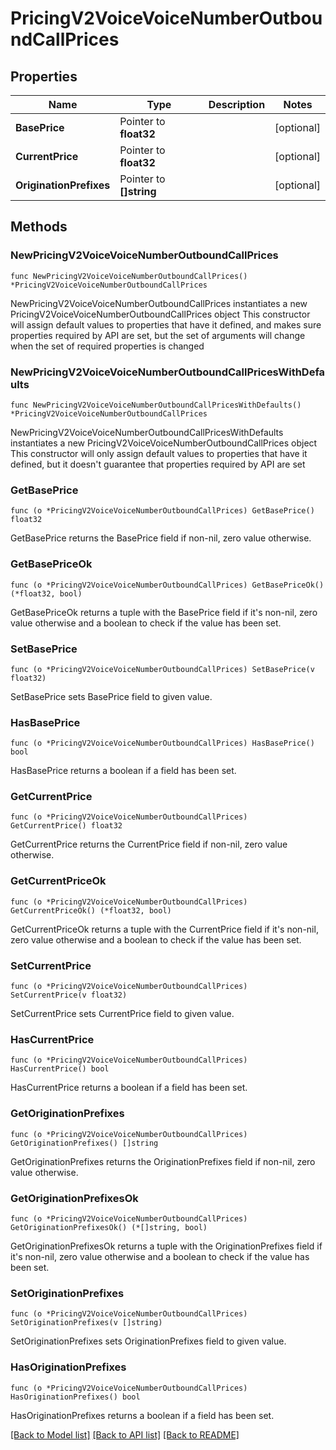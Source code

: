 # PricingV2VoiceVoiceNumberOutboundCallPrices

## Properties

Name | Type | Description | Notes
------------ | ------------- | ------------- | -------------
**BasePrice** | Pointer to **float32** |  | [optional] 
**CurrentPrice** | Pointer to **float32** |  | [optional] 
**OriginationPrefixes** | Pointer to **[]string** |  | [optional] 

## Methods

### NewPricingV2VoiceVoiceNumberOutboundCallPrices

`func NewPricingV2VoiceVoiceNumberOutboundCallPrices() *PricingV2VoiceVoiceNumberOutboundCallPrices`

NewPricingV2VoiceVoiceNumberOutboundCallPrices instantiates a new PricingV2VoiceVoiceNumberOutboundCallPrices object
This constructor will assign default values to properties that have it defined,
and makes sure properties required by API are set, but the set of arguments
will change when the set of required properties is changed

### NewPricingV2VoiceVoiceNumberOutboundCallPricesWithDefaults

`func NewPricingV2VoiceVoiceNumberOutboundCallPricesWithDefaults() *PricingV2VoiceVoiceNumberOutboundCallPrices`

NewPricingV2VoiceVoiceNumberOutboundCallPricesWithDefaults instantiates a new PricingV2VoiceVoiceNumberOutboundCallPrices object
This constructor will only assign default values to properties that have it defined,
but it doesn't guarantee that properties required by API are set

### GetBasePrice

`func (o *PricingV2VoiceVoiceNumberOutboundCallPrices) GetBasePrice() float32`

GetBasePrice returns the BasePrice field if non-nil, zero value otherwise.

### GetBasePriceOk

`func (o *PricingV2VoiceVoiceNumberOutboundCallPrices) GetBasePriceOk() (*float32, bool)`

GetBasePriceOk returns a tuple with the BasePrice field if it's non-nil, zero value otherwise
and a boolean to check if the value has been set.

### SetBasePrice

`func (o *PricingV2VoiceVoiceNumberOutboundCallPrices) SetBasePrice(v float32)`

SetBasePrice sets BasePrice field to given value.

### HasBasePrice

`func (o *PricingV2VoiceVoiceNumberOutboundCallPrices) HasBasePrice() bool`

HasBasePrice returns a boolean if a field has been set.

### GetCurrentPrice

`func (o *PricingV2VoiceVoiceNumberOutboundCallPrices) GetCurrentPrice() float32`

GetCurrentPrice returns the CurrentPrice field if non-nil, zero value otherwise.

### GetCurrentPriceOk

`func (o *PricingV2VoiceVoiceNumberOutboundCallPrices) GetCurrentPriceOk() (*float32, bool)`

GetCurrentPriceOk returns a tuple with the CurrentPrice field if it's non-nil, zero value otherwise
and a boolean to check if the value has been set.

### SetCurrentPrice

`func (o *PricingV2VoiceVoiceNumberOutboundCallPrices) SetCurrentPrice(v float32)`

SetCurrentPrice sets CurrentPrice field to given value.

### HasCurrentPrice

`func (o *PricingV2VoiceVoiceNumberOutboundCallPrices) HasCurrentPrice() bool`

HasCurrentPrice returns a boolean if a field has been set.

### GetOriginationPrefixes

`func (o *PricingV2VoiceVoiceNumberOutboundCallPrices) GetOriginationPrefixes() []string`

GetOriginationPrefixes returns the OriginationPrefixes field if non-nil, zero value otherwise.

### GetOriginationPrefixesOk

`func (o *PricingV2VoiceVoiceNumberOutboundCallPrices) GetOriginationPrefixesOk() (*[]string, bool)`

GetOriginationPrefixesOk returns a tuple with the OriginationPrefixes field if it's non-nil, zero value otherwise
and a boolean to check if the value has been set.

### SetOriginationPrefixes

`func (o *PricingV2VoiceVoiceNumberOutboundCallPrices) SetOriginationPrefixes(v []string)`

SetOriginationPrefixes sets OriginationPrefixes field to given value.

### HasOriginationPrefixes

`func (o *PricingV2VoiceVoiceNumberOutboundCallPrices) HasOriginationPrefixes() bool`

HasOriginationPrefixes returns a boolean if a field has been set.


[[Back to Model list]](../README.md#documentation-for-models) [[Back to API list]](../README.md#documentation-for-api-endpoints) [[Back to README]](../README.md)


